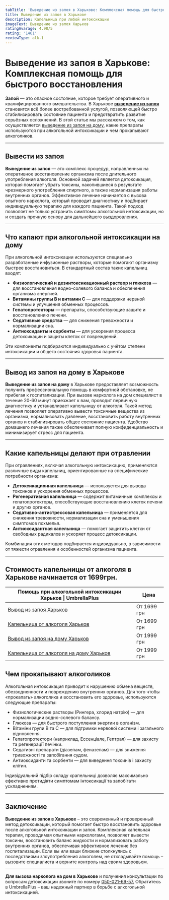 ```yaml
---
tabTitle: 'Выведение из запоя в Харькове: Комплексная помощь для быстрого восстановления'
title: Выведение из запоя в Харькове
description: Капельница при любой интоксикации
imageText: Выведение из запоя Харьков
ratingAvarage: 4.98/5
rating: '1461'
reviewType: alk-1
---
```


# Выведение из запоя в Харькове: Комплексная помощь для быстрого восстановления

**Запой** — это опасное состояние, которое требует оперативного и квалифицированного вмешательства. В Харькове **[выведение из запоя](https://umbrella-plus.com.ua/kharkiv/vivod-iz-zapoia-kharkiv/)** становится всё более востребованной услугой, позволяющей быстро стабилизировать состояние пациента и предотвратить развитие серьёзных осложнений. В этой статье мы расскажем о том, как осуществляется [выведение из запоя на дому](https://umbrella-plus.com.ua/kharkiv/vivod-iz-zapoia-na-domy-kharkiv/), какие препараты используются при алкогольной интоксикации и чем прокапывают алкоголиков.

***

## Вывести из запоя

**Выведение из запоя** — это комплекс процедур, направленных на оперативное восстановление организма после длительного употребления алкоголя. Основной задачей является детоксикация, которая помогает убрать токсины, накопившиеся в результате чрезмерного употребления спиртного, а также нормализация работы внутренних органов. Эффективное лечение начинается с вызова опытного нарколога, который проводит диагностику и подбирает индивидуальную терапию для каждого пациента. Такой подход позволяет не только устранить симптомы алкогольной интоксикации, но и создать прочную основу для дальнейшего выздоровления.

***

## Что капают при алкогольной интоксикации на дому

При алкогольной интоксикации используются специально разработанные инфузионные растворы, которые помогают организму быстрее восстановиться. В стандартный состав таких капельниц входят:

* **Физиологический и дезинтоксикационный раствор и глюкоза** — для восстановления водно-солевого баланса и обеспечения организма энергией.
* **Витамины группы B и витамин C** — для поддержки нервной системы и улучшения обменных процессов.
* **Гепатопротекторы** — препараты, способствующие защите и восстановлению печени.
* **Седативные средства** — для снижения тревожности и нормализации сна.
* **Антиоксиданты и сорбенты** — для ускорения процесса детоксикации и защиты клеток от повреждений.

Эти компоненты подбираются индивидуально с учётом степени интоксикации и общего состояния здоровья пациента.

***

## Вывод из запоя на дому в Харькове

**Выведение из запоя на дому** в Харькове предоставляет возможность получить профессиональную помощь в комфортной обстановке, не прибегая к госпитализации. При вызове нарколога на дом специалист в течение 20-60 минут приезжает к вам, проводит первичную диагностику и устанавливает капельницу от алкоголя. Такой метод лечения позволяет оперативно вывести токсичные вещества из организма, нормализовать давление, восстановить работу внутренних органов и стабилизировать общее состояние пациента. Удобство домашнего лечения также обеспечивает полную конфиденциальность и минимизирует стресс для пациента.

***

## Какие капельницы делают при отравлении

При отравлениях, включая алкогольную интоксикацию, применяются различные виды капельниц, ориентированные на специфические потребности организма:

* **Детоксикационная капельница** — используется для вывода токсинов и ускорения обменных процессов.
* **Регенеративная капельница** — содержит витаминные комплексы и гепатопротекторы, способствующие восстановлению клеток печени и других органов.
* **Седативно-антистрессовая капельница** — применяется для снижения тревожности, нормализации сна и уменьшения симптомов похмелья.
* **Антиоксидантная капельница** — помогает защитить клетки от свободных радикалов и ускоряет процесс детоксикации.

Комбинация этих методов подбирается индивидуально, в зависимости от тяжести отравления и особенностей организма пациента.

***

## Стоимость капельницы от алкоголя в Харькове начинается от 1699грн.

| Помощь при алкогольной интоксикации Харьков \| UmbrellaPlus                                                           | Цена        |
| --------------------------------------------------------------------------------------------------------------------- | ----------- |
| [Вывод из запоя Харьков](https://umbrella-plus.com.ua/kharkiv/vivod-iz-zapoia-kharkiv/)                               | От 1699 грн |
| [Капельница от алкоголя Харьков](https://umbrella-plus.com.ua/kharkiv/kapelnica_ot_alkogola_kharkiv/)                 | От 1699 грн |
| [Вывод из запоя на дому Харьков](https://umbrella-plus.com.ua/kharkiv/vivod-iz-zapoia-na-domy-kharkiv/)               | От 1999 грн |
| [Капельница от алкоголя на дому Харьков](https://umbrella-plus.com.ua/kharkiv/kapelnica_ot_alkogola_na_domy_kharkiv/) | От 1999 грн |

## Чем прокапывают алкоголиков

Алкогольная интоксикация приводит к нарушению обмена веществ, обезводненности и повреждению внутренних органов. Для того чтобы «прокапать» алкоголика и восстановить его здоровье, используются следующие препараты:

* Физиологические растворы (Рингера, хлорид натрію) — для нормализации водно-солевого балансу.
* Глюкоза — для быстрого поступления энергии в організм.
* Вітаміни групи B та C — для підтримки нервової системи і загального відновлення.
* Гепатопротектори (наприклад, Ессенціале, Гептрал) — для захисту та регенерації печінки.
* Седативні препарати (діазепам, феназепам) — для зниження тривожності та запобігання судом.
* Антиоксиданти та сорбенти — для виведення токсинів і захисту клітин.

Індивідуальний підбір складу крапельниці дозволяє максимально ефективно протидіяти симптомам інтоксикації та запобігати ускладненням.

***

## Заключение

**Выведение из запоя в Харькове** – это современный и проверенный метод детоксикации, который помогает быстро восстановить здоровье после алкогольной интоксикации и запоя. Комплексная капельная терапия, проводимая опытными наркологами, позволяет вывести токсины, восстановить баланс жидкости и нормализовать работу внутренних органов, обеспечивая эффективное лечение без госпитализации. Если вы или ваши близкие столкнулись с последствиями злоупотребления алкоголем, не откладывайте помощь – вызовите специалиста и верните контроль над своим здоровьем.

***

**Для вызова нарколога на дом в Харькове** и получения консультации по вопросам детоксикации звоните по номеру [050-021-69-57.]() Обратитесь в UmbrellaPlus – ваш надежный партнер в борьбе с алкогольной интоксикацией.
